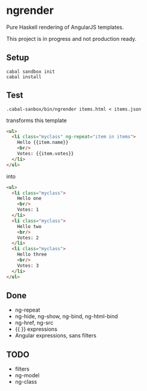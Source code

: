 # ngrender

Pure Haskell rendering of AngularJS templates.

This project is in progress and not production ready.

## Setup

```
cabal sandbox init
cabal install
```

## Test

```
.cabal-sanbox/bin/ngrender items.html < items.json
```

transforms this template

```html
<ul>
  <li class="myclass" ng-repeat="item in items">
    Hello {{item.name}}
    <br/> 
    Votes: {{item.votes}}
  </li>
</ul>
```

into 

```html
<ul>
  <li class="myclass">
    Hello one
    <br/> 
    Votes: 1
  </li>
  <li class="myclass">
    Hello two
    <br/> 
    Votes: 2
  </li>
  <li class="myclass">
    Hello three
    <br/> 
    Votes: 3
  </li>
</ul>

```



## Done

* ng-repeat
* ng-hide, ng-show, ng-bind, ng-html-bind
* ng-href, ng-src
* {{ }} expressions
* Angular expressions, sans filters

## TODO

* filters
* ng-model
* ng-class
